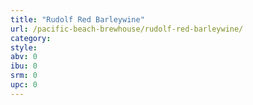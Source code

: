 ```yaml
---
title: "Rudolf Red Barleywine"
url: /pacific-beach-brewhouse/rudolf-red-barleywine/
category: 
style: 
abv: 0
ibu: 0
srm: 0
upc: 0
---
```


